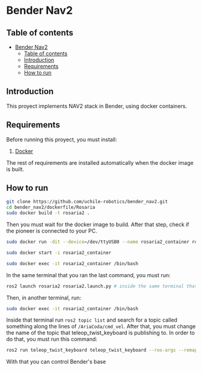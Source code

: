 # Bender Nav2

## Table of contents
- [Bender Nav2](#bender-nav2)
  - [Table of contents](#table-of-contents)
  - [Introduction](#introduction)
  - [Requirements](#requirements)
  - [How to run](#how-to-run)

## Introduction

This proyect implements NAV2 stack in Bender, using docker containers.

## Requirements

Before running this proyect, you must install:

1. [Docker](https://docs.docker.com/engine/install/)

The rest of requirements are installed automatically when the docker image is built.

## How to run

```bash
git clone https://github.com/uchile-robotics/bender_nav2.git
cd bender_nav2/dockerfile/Rosaria
sudo docker build -t rosaria2 .
```
Then you must wait for the docker image to build. After that step, check if the pioneer is connected to your PC.

```bash
sudo docker run -dit --device=/dev/ttyUSB0 --name rosaria2_container rosaria2 tail -f /dev/null

sudo docker start -i rosaria2_container

sudo docker exec -it rosaria2_container /bin/bash
```

In the same terminal that you ran the last command, you must run:

```bash
ros2 launch rosaria2 rosaria2.launch.py # inside the same terminal that you ran the last command 

```
Then, in another terminal, run:
```bash
sudo docker exec -it rosaria2_container /bin/bash
```
Inside that terminal run `ros2 topic list` and search for a topic called something along the lines of  `/AriaCoda/cmd_vel`. After that, you must change the name of the topic that teleop_twist_keyboard is publishing to. In order to do that, you must run this command:
```bash
ros2 run teleop_twist_keyboard teleop_twist_keyboard --ros-args --remap cmd_vel:=<my_cmd_vel>

```

With that you can control Bender's base


